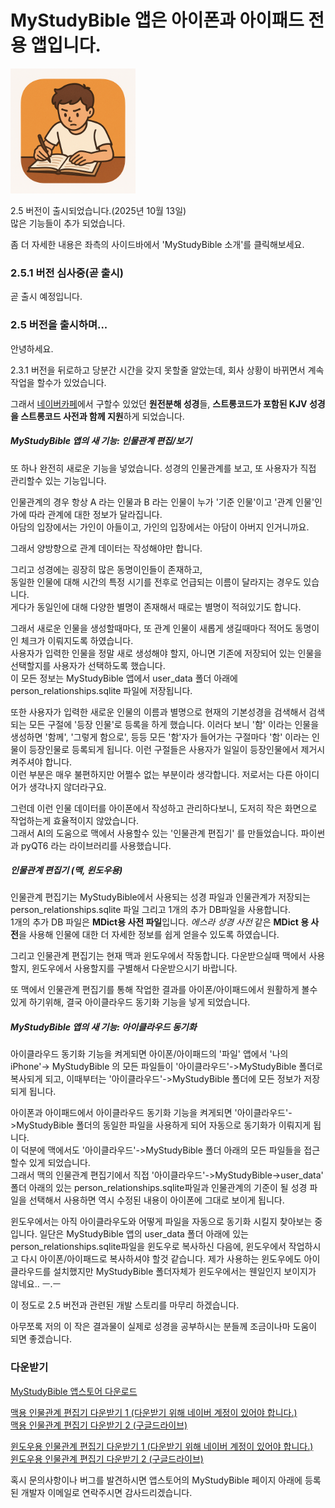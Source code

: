 # MyStudyBible 앱은 아이폰과 아이패드 전용 앱입니다.

<img src="MyStudyBible_2_4_Images/bibleAppIcon.png" width="200">

<br>

2.5 버전이 출시되었습니다.(2025년 10월 13일)  
많은 기능들이 추가 되었습니다.  
  
좀 더 자세한 내용은 좌측의 사이드바에서 'MyStudyBible 소개'를 클릭해보세요.

### 2.5.1 버전 심사중(곧 출시)

곧 출시 예정입니다.


### 2.5 버전을 출시하며...

안녕하세요.  

2.3.1 버전을 뒤로하고 당분간 시간을 갖지 못할줄 알았는데, 회사 상황이 바뀌면서 계속 작업을 할수가 있었습니다.  

그래서 [네이버카페](https://cafe.naver.com/thewordkor)에서 구할수 있었던 **원전분해 성경**들, **스트롱코드가 포함된 KJV 성경을 스트롱코드 사전과 함께 지원**하게 되었습니다.  

##### MyStudyBible 앱의 새 기능: 인물관계 편집/보기
또 하나 완전히 새로운 기능을 넣었습니다.
성경의 인물관계를 보고, 또 사용자가 직접 관리할수 있는 기능입니다.  
  
인물관계의 경우 항상 A 라는 인물과 B 라는 인물이 누가 '기준 인물'이고 '관계 인물'인가에 따라 관계에 대한 정보가 달라집니다.  
아담의 입장에서는 가인이 아들이고, 가인의 입장에서는 아담이 아버지 인거니까요.  
  
그래서 양방향으로 관계 데이터는 작성해야만 합니다.  
  
그리고 성경에는 굉장히 많은 동명이인들이 존재하고,  
동일한 인물에 대해 시간의 특정 시기를 전후로 언급되는 이름이 달라지는 경우도 있습니다.  
게다가 동일인에 대해 다양한 별명이 존재해서 때로는 별명이 적혀있기도 합니다.  
  
그래서 새로운 인물을 생성할때마다, 또 관계 인물이 새롭게 생길때마다 적어도 동명이인 체크가 이뤄지도록 하였습니다.  
사용자가 입력한 인물을 정말 새로 생성해야 할지, 아니면 기존에 저장되어 있는 인물을 선택할지를 사용자가 선택하도록 했습니다.  
이 모든 정보는 MyStudyBible 앱에서 user_data 폴더 아래에 person_relationships.sqlite 파일에 저장됩니다.  

또한 사용자가 입력한 새로운 인물의 이름과 별명으로 현재의 기본성경을 검색해서 검색되는 모든 구절에 '등장 인물'로 등록을 하게 했습니다. 이러다 보니 '함' 이라는 인물을 생성하면 '함께', '그렇게 함으로', 등등 모든 '함'자가 들어가는 구절마다 '함' 이라는 인물이 등장인물로 등록되게 됩니다. 이런 구절들은 사용자가 일일이 등장인물에서 제거시켜주셔야 합니다.  
이런 부분은 매우 불편하지만 어쩔수 없는 부분이라 생각합니다. 저로서는 다른 아이디어가 생각나지 않더라구요.  
  
그런데 이런 인물 데이터를 아이폰에서 작성하고 관리하다보니, 도저히 작은 화면으로 작업하는게 효율적이지 않았습니다.  
그래서 AI의 도움으로 맥에서 사용할수 있는 '인물관계 편집기' 를 만들었습니다. 파이썬과 pyQT6 라는 라이브러리를 사용했습니다.  

##### 인물관계 편집기 (맥, 윈도우용)
  
인물관계 편집기는 MyStudyBible에서 사용되는 성경 파일과 인물관계가 저장되는 person_relationships.sqlite 파일 그리고 1개의 추가 DB파일을 사용합니다.  
1개의 추가 DB 파일은 **MDict용 사전 파일**입니다. _에스라 성경 사전_ 같은 **MDict 용 사전**을 사용해 인물에 대한 더 자세한 정보를 쉽게 얻을수 있도록 하였습니다.  
  
그리고 인물관계 편집기는 현재 맥과 윈도우에서 작동합니다. 다운받으실때 맥에서 사용할지, 윈도우에서 사용할지를 구별해서 다운받으시기 바랍니다.
  
또 맥에서 인물관계 편집기를 통해 작업한 결과를 아이폰/아이패드에서 원활하게 볼수 있게 하기위해, 결국 아이클라우드 동기화 기능을 넣게 되었습니다.  

##### MyStudyBible 앱의 새 기능: 아이클라우드 동기화
  
아이클라우드 동기화 기능을 켜게되면 아이폰/아이패드의 '파일' 앱에서 '나의 iPhone'-> MyStudyBible 의 모든 파일들이 '아이클라우드'->MyStudyBible 폴더로 복사되게 되고, 이때부터는 '아이클라우드'->MyStudyBible 폴더에 모든 정보가 저장되게 됩니다.  
  
아이폰과 아이패드에서 아이클라우드 동기화 기능을 켜게되면 '아이클라우드'->MyStudyBible 폴더의 동일한 파일을 사용하게 되어 자동으로 동기화가 이뤄지게 됩니다.  
이 덕분에 맥에서도 '아이클라우드'->MyStudyBible 폴더 아래의 모든 파일들을 접근할수 있게 되었습니다.  
그래서 맥의 인물관계 편집기에서 직접 '아이클라우드'->MyStudyBible->user_data' 폴더 아래의 있는 person_relationships.sqlite파일과 인물관계의 기준이 될 성경 파일을 선택해서 사용하면 역시 수정된 내용이 아이폰에 그대로 보이게 됩니다.  

윈도우에서는 아직 아이클라우도와 어떻게 파일을 자동으로 동기화 시킬지 찾아보는 중입니다.
일단은 MyStudyBible 앱의 user_data 폴더 아래에 있는 person_relationships.sqlite파일을 윈도우로 복사하신 다음에, 윈도우에서 작업하시고 다시 아이폰/아이패드로 복사하셔야 할것 같습니다. 제가 사용하는 윈도우에도 아이클라우드를 설치했지만 MyStudyBible 폴더자체가 윈도우에서는 웬일인지 보이지가 않네요.. ㅡ.ㅡ 
  
이 정도로 2.5 버전과 관련된 개발 스토리를 마무리 하겠습니다.

아무쪼록 저의 이 작은 결과물이 실제로 성경을 공부하시는 분들께 조금이나마 도움이 되면 좋겠습니다.
  
### 다운받기
  
[MyStudyBible 앱스토어 다운로드](https://apps.apple.com/us/app/mystudybible/id6743988874)  
  
  
[맥용 인물관계 편집기 다운받기 1 (다운받기 위해 네이버 계정이 있어야 합니다.)](https://naver.me/GRu5Mz3j)  
[맥용 인물관계 편집기 다운받기 2 (구글드라이브)](https://drive.google.com/drive/folders/1A6oZ2GKBe6nNGWUiDnpRsL-aX61EcJTc?usp=sharing)  
  
[윈도우용 인물관계 편집기 다운받기 1 (다운받기 위해 네이버 계정이 있어야 합니다.)](https://naver.me/GhSHwN6e)  
[윈도우용 인물관계 편집기 다운받기 2 (구글드라이브)](https://drive.google.com/drive/folders/1B1HwnDvwVVj0a9d2tNcs3LnlOwqS0DCn?usp=sharing)  
  
  
혹시 문의사항이나 버그를 발견하시면 앱스토어의 MyStudyBible 페이지 아래에 등록된 개발자 이메일로 연락주시면 감사드리겠습니다.  
  


